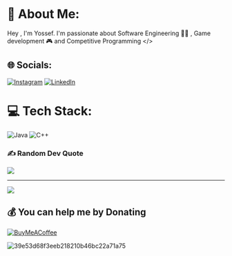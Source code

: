 # 💫 About Me:
Hey , I'm Yossef. I'm passionate about Software Engineering 🧑‍💻 , Game development 🎮 and Competitive Programming </>


## 🌐 Socials:
[![Instagram](https://img.shields.io/badge/Instagram-%23E4405F.svg?logo=Instagram&logoColor=white)](https://instagram.com/yossefwrld) [![LinkedIn](https://img.shields.io/badge/LinkedIn-%230077B5.svg?logo=linkedin&logoColor=white)](https://linkedin.com/in/yossefhishampyt) 


# 💻 Tech Stack:
![Java](https://img.shields.io/badge/java-%23ED8B00.svg?style=for-the-badge&logo=java&logoColor=white) ![C++](https://img.shields.io/badge/c++-%2300599C.svg?style=for-the-badge&logo=c%2B%2B&logoColor=white)


### ✍️ Random Dev Quote
![](https://quotes-github-readme.vercel.app/api?type=horizontal&theme=tokyonight)

---
[![](https://visitcount.itsvg.in/api?id=synthpyt&icon=3&color=12)](https://visitcount.itsvg.in)

  ## 💰 You can help me by Donating
  [![BuyMeACoffee](https://img.shields.io/badge/Buy%20Me%20a%20Coffee-ffdd00?style=for-the-badge&logo=buy-me-a-coffee&logoColor=black)](https://buymeacoffee.com/svnth) 

 
![39e53d68f3eeb218210b46bc22a71a75](https://github.com/synthpyt/synthpyt/assets/93604359/3a59cad8-683c-46bb-a3fc-196ef7c16222)

